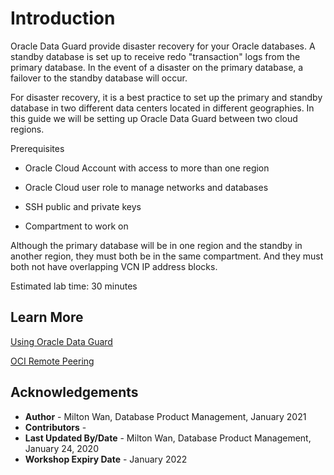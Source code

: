 # Introduction

Oracle Data Guard provide disaster recovery for your Oracle databases.  A standby database is set up to receive redo "transaction" logs from the primary database.  In the event of a disaster on the primary database, a failover to the standby database will occur.  

For disaster recovery, it is a best practice to set up the primary and standby database in two different data centers located in different geographies.  In this guide we will be setting up Oracle Data Guard between two cloud regions.  

Prerequisites

- Oracle Cloud Account with access to more than one region

- Oracle Cloud user role to manage networks and databases

- SSH public and private keys

- Compartment to work on

Although the primary database will be in one region and the standby in another region, they must both be in the same compartment.  And they must both not have overlapping VCN IP address blocks.

Estimated lab time:  30 minutes



## Learn More

[Using Oracle Data Guard](https://docs.oracle.com/en-us/iaas/Content/Database/Tasks/usingdataguard.htm)

[OCI Remote Peering](https://docs.oracle.com/en-us/iaas/Content/Network/Tasks/remoteVCNpeering.htm)



## Acknowledgements

- **Author** - Milton Wan, Database Product Management, January 2021
- **Contributors** -
- **Last Updated By/Date** - Milton Wan, Database Product Management, January 24, 2020
- **Workshop Expiry Date** - January 2022

